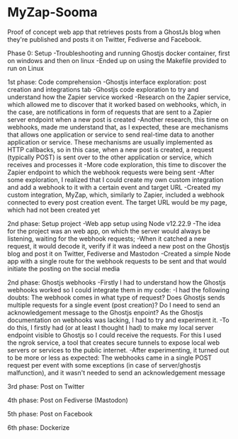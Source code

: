 # MyZap-Sooma
Proof of concept web app that retrieves posts from a GhostJs blog when they're published and posts it on Twitter, Fediverse and Facebook.

Phase 0: Setup
-Troubleshooting and running Ghostjs docker container, first on windows and then on linux
-Ended up on using the Makefile provided to run on Linux

1st phase: Code comprehension
-Ghostjs interface exploration: post creation and integrations tab
-Ghostjs code exploration to try and understand how the Zapier service worked
-Research on the Zapier service, which allowed me to discover that it worked based on webhooks, which, in the case, are notifications in form of requests that are sent to a Zapier server endpoint when a new post is created
-Another research, this time on webhooks, made me understand that, as I expected, these are mechanisms that allows one application or service to send real-time data to another application or service. These mechanisms are usually implemented as HTTP callbacks, so in this case, when a new post is created, a request (typically POST) is sent over to the other application or service, which receives and processes it
-More code exploration, this time to discover the Zapier endpoint to which the webhook requests were being sent
-After some exploration, I realized that I could create my own custom integration and add a webhook to it with a certain event and target URL
-Created my custom integration, MyZap, which, similarly to Zapier, included a webhook connected to every post creation event. The target URL would be my page, which had not been created yet

2nd phase: Setup project
-Web app setup using Node v12.22.9
-The idea for the project was an web app, on which the server would always be listening, waiting for the webhook requests;
-When it catched a new request, it would decode it, verify if it was indeed a new post on the Ghostjs blog and post it on Twitter, Fediverse and Mastodon 
-Created a simple Node app with a single route for the webhook requests to be sent and that would initiate the posting on the social media

2nd phase: Ghostjs webhooks
-Firstly I had to understand how the Ghostjs webhooks worked so I could integrate them in my code:
-I had the following doubts: The webhook comes in what type of request? Does Ghostjs sends multiple requests for a single event (post creation)? Do I need to send an acknowledgement message to the Ghostjs enpoint? As  the Ghostjs documentation on webhooks was lacking, I had to try and experiment it.
-To do this, I firstly had (or at least I thought I had) to make my local server endpoint visible to Ghostjs so I could receive the requests. For this I used the ngrok service, a tool that creates secure tunnels to expose local web servers or services to the public internet.
-After experimenting, it turned out to be more or less as expected: The webhooks came in a single POST request per event with some exceptions (in case of server/ghostjs malfunction), and it wasn't needed to send an acknowledgement message

3rd phase: Post on Twitter

4th phase: Post on Fediverse (Mastodon)

5th phase: Post on Facebook

6th phase: Dockerize
